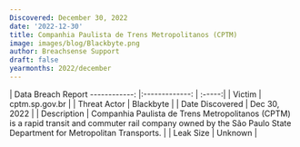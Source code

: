 ```yaml
---
Discovered: December 30, 2022
date: '2022-12-30'
title: Companhia Paulista de Trens Metropolitanos (CPTM)
image: images/blog/Blackbyte.png
author: Breachsense Support
draft: false
yearmonths: 2022/december
---
```



| Data Breach Report
------------:     |:-------------:    | :-----:|
| Victim      | cptm.sp.gov.br      | 
| Threat Actor      | Blackbyte      | 
| Date Discovered      | Dec 30, 2022      | 
| Description      | Companhia Paulista de Trens Metropolitanos (CPTM) is a rapid transit and commuter rail company owned by the São Paulo State Department for Metropolitan Transports.      | 
| Leak Size      | Unknown      | 

